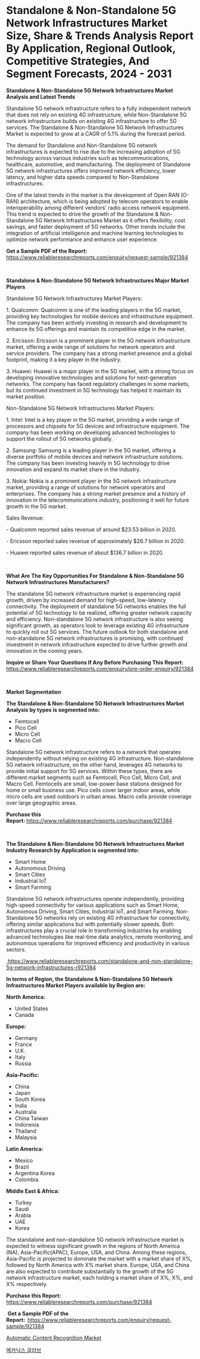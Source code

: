 <p><h1>Standalone & Non-Standalone 5G Network Infrastructures Market Size, Share & Trends Analysis Report By Application, Regional Outlook, Competitive Strategies, And Segment Forecasts, 2024 - 2031</h1></p><p><strong>Standalone & Non-Standalone 5G Network Infrastructures Market Analysis and Latest Trends</strong></p>
<p><p>Standalone 5G network infrastructure refers to a fully independent network that does not rely on existing 4G infrastructure, while Non-Standalone 5G network infrastructure builds on existing 4G infrastructure to offer 5G services. The Standalone & Non-Standalone 5G Network Infrastructures Market is expected to grow at a CAGR of 5.1% during the forecast period.</p><p>The demand for Standalone and Non-Standalone 5G network infrastructures is expected to rise due to the increasing adoption of 5G technology across various industries such as telecommunications, healthcare, automotive, and manufacturing. The deployment of Standalone 5G network infrastructures offers improved network efficiency, lower latency, and higher data speeds compared to Non-Standalone infrastructures.</p><p>One of the latest trends in the market is the development of Open RAN (O-RAN) architecture, which is being adopted by telecom operators to enable interoperability among different vendors' radio access network equipment. This trend is expected to drive the growth of the Standalone & Non-Standalone 5G Network Infrastructures Market as it offers flexibility, cost savings, and faster deployment of 5G networks. Other trends include the integration of artificial intelligence and machine learning technologies to optimize network performance and enhance user experience.</p></p>
<p><strong>Get a Sample PDF of the Report:&nbsp;</strong> <a href="https://www.reliableresearchreports.com/enquiry/request-sample/921384">https://www.reliableresearchreports.com/enquiry/request-sample/921384</a></p>
<p>&nbsp;</p>
<p><strong>Standalone & Non-Standalone 5G Network Infrastructures Major Market Players</strong></p>
<p><p>Standalone 5G Network Infrastructures Market Players:</p><p>1. Qualcomm: Qualcomm is one of the leading players in the 5G market, providing key technologies for mobile devices and infrastructure equipment. The company has been actively investing in research and development to enhance its 5G offerings and maintain its competitive edge in the market.</p><p>2. Ericsson: Ericsson is a prominent player in the 5G network infrastructure market, offering a wide range of solutions for network operators and service providers. The company has a strong market presence and a global footprint, making it a key player in the industry.</p><p>3. Huawei: Huawei is a major player in the 5G market, with a strong focus on developing innovative technologies and solutions for next-generation networks. The company has faced regulatory challenges in some markets, but its continued investment in 5G technology has helped it maintain its market position.</p><p>Non-Standalone 5G Network Infrastructures Market Players:</p><p>1. Intel: Intel is a key player in the 5G market, providing a wide range of processors and chipsets for 5G devices and infrastructure equipment. The company has been working on developing advanced technologies to support the rollout of 5G networks globally.</p><p>2. Samsung: Samsung is a leading player in the 5G market, offering a diverse portfolio of mobile devices and network infrastructure solutions. The company has been investing heavily in 5G technology to drive innovation and expand its market share in the industry.</p><p>3. Nokia: Nokia is a prominent player in the 5G network infrastructure market, providing a range of solutions for network operators and enterprises. The company has a strong market presence and a history of innovation in the telecommunications industry, positioning it well for future growth in the 5G market.</p><p>Sales Revenue:</p><p>- Qualcomm reported sales revenue of around $23.53 billion in 2020.</p><p>- Ericsson reported sales revenue of approximately $26.7 billion in 2020.</p><p>- Huawei reported sales revenue of about $136.7 billion in 2020.</p></p>
<p>&nbsp;</p>
<p><strong>What Are The Key Opportunities For Standalone & Non-Standalone 5G Network Infrastructures Manufacturers?</strong></p>
<p><p>The standalone 5G network infrastructure market is experiencing rapid growth, driven by increased demand for high-speed, low-latency connectivity. The deployment of standalone 5G networks enables the full potential of 5G technology to be realized, offering greater network capacity and efficiency. Non-standalone 5G network infrastructure is also seeing significant growth, as operators look to leverage existing 4G infrastructure to quickly roll out 5G services. The future outlook for both standalone and non-standalone 5G network infrastructures is promising, with continued investment in network infrastructure expected to drive further growth and innovation in the coming years.</p></p>
<p><strong>Inquire or Share Your Questions If Any Before Purchasing This Report:</strong> <a href="https://www.reliableresearchreports.com/enquiry/pre-order-enquiry/921384">https://www.reliableresearchreports.com/enquiry/pre-order-enquiry/921384</a></p>
<p>&nbsp;</p>
<p><strong>Market Segmentation</strong></p>
<p><strong>The Standalone & Non-Standalone 5G Network Infrastructures Market Analysis by types is segmented into:</strong></p>
<p><ul><li>Femtocell</li><li>Pico Cell</li><li>Micro Cell</li><li>Macro Cell</li></ul></p>
<p><p>Standalone 5G network infrastructure refers to a network that operates independently without relying on existing 4G infrastructure. Non-standalone 5G network infrastructure, on the other hand, leverages 4G networks to provide initial support for 5G services. Within these types, there are different market segments such as Femtocell, Pico Cell, Micro Cell, and Macro Cell. Femtocells are small, low-power base stations designed for home or small business use. Pico cells cover larger indoor areas, while micro cells are used outdoors in urban areas. Macro cells provide coverage over large geographic areas.</p></p>
<p><strong>Purchase this Report:&nbsp;</strong><a href="https://www.reliableresearchreports.com/purchase/921384">https://www.reliableresearchreports.com/purchase/921384</a></p>
<p>&nbsp;</p>
<p><strong>The Standalone & Non-Standalone 5G Network Infrastructures Market Industry Research by Application is segmented into:</strong></p>
<p><ul><li>Smart Home</li><li>Autonomous Driving</li><li>Smart Cities</li><li>Industrial IoT</li><li>Smart Farming</li></ul></p>
<p><p>Standalone 5G network infrastructures operate independently, providing high-speed connectivity for various applications such as Smart Home, Autonomous Driving, Smart Cities, Industrial IoT, and Smart Farming. Non-Standalone 5G networks rely on existing 4G infrastructure for connectivity, offering similar applications but with potentially slower speeds. Both infrastructures play a crucial role in transforming industries by enabling advanced technologies like real-time data analytics, remote monitoring, and autonomous operations for improved efficiency and productivity in various sectors.</p></p>
<p><a href="https://www.reliableresearchreports.com/standalone-and-non-standalone-5g-network-infrastructures-r921384">&nbsp;https://www.reliableresearchreports.com/standalone-and-non-standalone-5g-network-infrastructures-r921384</a></p>
<p><strong>In terms of Region, the Standalone & Non-Standalone 5G Network Infrastructures Market Players available by Region are:</strong></p>
<p>
    <p> <strong> North America: </strong>
        <ul>
            <li>United States</li>
            <li>Canada</li>
        </ul>
        </p> 
    <p> <strong> Europe: </strong>
        <ul>
            <li>Germany</li>
            <li>France</li>
            <li>U.K.</li>
            <li>Italy</li>
            <li>Russia</li>
        </ul>
        </p> 
    <p> <strong> Asia-Pacific: </strong>
        <ul>
            <li>China</li>
            <li>Japan</li>
            <li>South Korea</li>
            <li>India</li>
            <li>Australia</li>
            <li>China Taiwan</li>
            <li>Indonesia</li>
            <li>Thailand</li>
            <li>Malaysia</li>
        </ul>
        </p> 
    <p> <strong> Latin America: </strong>
        <ul>
            <li>Mexico</li>
            <li>Brazil</li>
            <li>Argentina Korea</li>
            <li>Colombia</li>
        </ul>
        </p> 
    <p> <strong> Middle East & Africa: </strong>
        <ul>
            <li>Turkey</li>
            <li>Saudi</li>
            <li>Arabia</li>
            <li>UAE</li>
            <li>Korea</li>
        </ul>
    </p>
    </p>
<p><p>The standalone and non-standalone 5G network infrastructure market is expected to witness significant growth in the regions of North America (NA), Asia-Pacific(APAC), Europe, USA, and China. Among these regions, Asia-Pacific is projected to dominate the market with a market share of X%, followed by North America with X% market share. Europe, USA, and China are also expected to contribute substantially to the growth of the 5G network infrastructure market, each holding a market share of X%, X%, and X% respectively.</p></p>
<p><strong>Purchase this Report: </strong><a href="https://www.reliableresearchreports.com/purchase/921384">https://www.reliableresearchreports.com/purchase/921384</a></p>
<p>&nbsp;<strong>Get a Sample PDF of the Report:&nbsp;&nbsp;</strong><a href="https://www.reliableresearchreports.com/enquiry/request-sample/921384">https://www.reliableresearchreports.com/enquiry/request-sample/921384</a></p>
<p><strong></strong></p>
<p><p><a href="https://github.com/NorbertYates/Market-Research-Report-List-4/blob/main/automatic-content-recognition-market.md">Automatic Content Recognition Market</a></p><p><a href="https://github.com/jntpkh496620/Market-Research-Report-List-1/blob/main/120021518701.md">메카닉스 글러브</a></p></p>